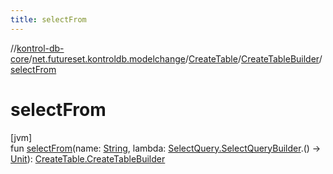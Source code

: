 ```yaml
---
title: selectFrom
---
```

//[kontrol-db-core](../../../../index.html)/[net.futureset.kontroldb.modelchange](../../index.html)/[CreateTable](../index.html)/[CreateTableBuilder](index.html)/[selectFrom](select-from.html)



# selectFrom



[jvm]\
fun [selectFrom](select-from.html)(name: [String](https://kotlinlang.org/api/latest/jvm/stdlib/kotlin/-string/index.html), lambda: [SelectQuery.SelectQueryBuilder](../../-select-query/-select-query-builder/index.html).() -&gt; [Unit](https://kotlinlang.org/api/latest/jvm/stdlib/kotlin/-unit/index.html)): [CreateTable.CreateTableBuilder](index.html)




